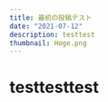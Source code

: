 ```yaml
---
title: 最初の投稿テスト
date: "2021-07-12"
description: testtest
thumbnail: Hoge.png
---
```


# testtesttest